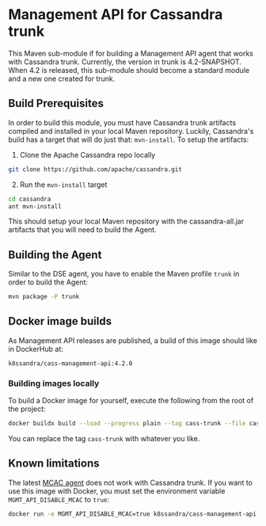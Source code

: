 # Management API for Cassandra trunk

This Maven sub-module if for building a Management API agent that works with Cassandra trunk. Currently,
the version in trunk is 4.2-SNAPSHOT. When 4.2 is released, this sub-module should become a standard
module and a new one created for trunk.

## Build Prerequisites

In order to build this module, you must have Cassandra trunk artifacts compiled and installed in your
local Maven repository. Luckily, Cassandra's build has a target that will do just that: `mvn-install`.
To setup the artifacts:

1. Clone the Apache Cassandra repo locally

```sh
git clone https://github.com/apache/cassandra.git
```

2. Run the `mvn-install` target

```sh
cd cassandra
ant mvn-install
```

This should setup your local Maven repository with the cassandra-all.jar artifacts that you will need to build the Agent.

## Building the Agent

Similar to the DSE agent, you have to enable the Maven profile `trunk` in order to build the Agent:

```sh
mvn package -P trunk
```

## Docker image builds

As Management API releases are published, a build of this image should like in DockerHub at:

    k8ssandra/cass-management-api:4.2.0

### Building images locally

To build a Docker image for yourself, execute the following from the root of the project:

```sh
docker buildx build --load --progress plain --tag cass-trunk --file cassandra-oss/Dockerfile.ubi7 --target cass-trunk --platform linux/amd64 .
```

You can replace the tag `cass-trunk` with whatever you like.

## Known limitations

The latest [MCAC agent](https://github.com/datastax/metric-collector-for-apache-cassandra) does not work with Cassandra trunk.
If you want to use this image with Docker, you must set the environment variable `MGMT_API_DISABLE_MCAC` to `true`:

```sh
docker run -e MGMT_API_DISABLE_MCAC=true k8ssandra/cass-management-api:4.2.0
```

